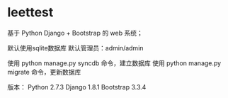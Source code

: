 # leettest
基于 Python Django  + Bootstrap 的  web 系统；

默认使用sqlite数据库
默认管理员：admin/admin

使用 python manage.py syncdb 命令，建立数据库
使用 python manage.py migrate 命令，更新数据库

版本：
Python 2.7.3
Django 1.8.1
Bootstrap 3.3.4




